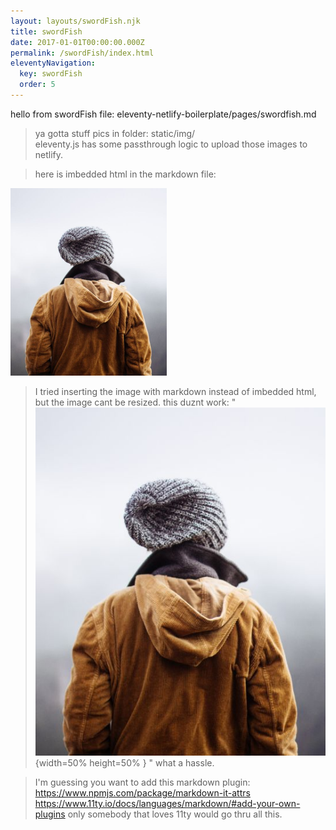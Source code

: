 ```yaml
---
layout: layouts/swordFish.njk
title: swordFish
date: 2017-01-01T00:00:00.000Z
permalink: /swordFish/index.html
eleventyNavigation:
  key: swordFish
  order: 5
---
```

hello from swordFish file: eleventy-netlify-boilerplate/pages/swordfish.md

> ya gotta stuff pics in folder: static/img/  
>eleventy.js has some passthrough logic to upload those images to netlify. 

>here is imbedded html in the markdown file:
 
<img src="../static/img/img_girl.jpg" alt="Girl in a jacket" width="250" height="300">

>I tried inserting the image with markdown instead of imbedded html,
but the image cant be resized.  this duznt work:
" ![GirlieJacket](/static/img/img_girl.jpg){width=50% height=50% } "
> what a hassle.  

>I'm guessing you want to add this markdown plugin: https://www.npmjs.com/package/markdown-it-attrs
https://www.11ty.io/docs/languages/markdown/#add-your-own-plugins
only somebody that loves 11ty would go thru all this.
